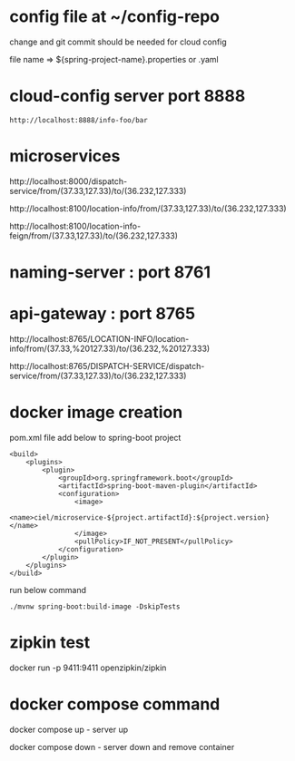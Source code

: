 # config file at ~/config-repo

change and git commit should be needed for cloud config 

file name => ${spring-project-name}.properties or .yaml

# cloud-config server port 8888

````http://localhost:8888/info-foo/bar````

# microservices

http://localhost:8000/dispatch-service/from/(37.33,127.33)/to/(36.232,127.333)

http://localhost:8100/location-info/from/(37.33,127.33)/to/(36.232,127.333)

http://localhost:8100/location-info-feign/from/(37.33,127.33)/to/(36.232,127.333)

# naming-server : port 8761

# api-gateway : port 8765 

http://localhost:8765/LOCATION-INFO/location-info/from/(37.33,%20127.33)/to/(36.232,%20127.333)

http://localhost:8765/DISPATCH-SERVICE/dispatch-service/from/(37.33,127.33)/to/(36.232,127.333) 

# docker image creation

pom.xml file add below to spring-boot project


	<build>
		<plugins>
			<plugin>
				<groupId>org.springframework.boot</groupId>
				<artifactId>spring-boot-maven-plugin</artifactId>
				<configuration>
					<image>
						<name>ciel/microservice-${project.artifactId}:${project.version}</name>
					</image>
					<pullPolicy>IF_NOT_PRESENT</pullPolicy>
				</configuration>				
			</plugin>
		</plugins>
	</build>


run below command

`./mvnw spring-boot:build-image -DskipTests`

# zipkin test

docker run -p 9411:9411 openzipkin/zipkin


# docker compose command

docker compose up  - server up

docker compose down - server down and remove container


